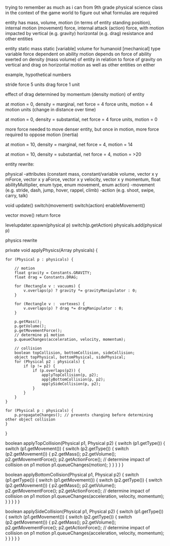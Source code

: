 trying to remember as much as i can from 9th grade physical science class in the context of the game world to figure out what formulas are required

entity has mass, volume, motion (in terms of entity standing position), internal motion (movement) force, internal attack (action) force, with motion impacted by vertical (e.g. gravity) horizontal (e.g. drag) resistance and other entities

entity
static mass 
static [variable] volume for humanoid [mechanical] type
variable force dependent on ability
motion depends on force of ability exerted on density (mass volume) of entity in relation to force of gravity on vertical and drag on horizontal motion as well as other entities on either

example, hypothetical numbers

stride force 5 units
drag force 1 unit

effect of drag determined by momentum (density motion) of entity

at motion = 0, density = marginal, net force = 4 force units, motion = 4 motion units (change in distance over time)

at motion = 0, density = substantial, net force = 4 force units, motion = 0

more force needed to move denser entity, but once in motion, more force required to oppose motion (inertia)

at motion = 10, density = marginal, net force = 4, motion = 14

at motion = 10, density = substantial, net force = 4, motion = >20

entity rewrite:

physical
-attributes (constant mass, constant/variable volume, vector x y mForce, vector x y aForce, vector x y velocity, vector x y momentum, float abilityMultiplier, enum type, enum movement, enum action)
-movement (e.g. stride, dash, jump, hover, rappel, climb)
-action (e.g. shoot, swipe, carry, talk)

void update()
switch(movement)
switch(action)
enableMovement()

vector move()
return force

levelupdater.spawn(physical p)
switch(p.getAction)
physicals.add(physical p)

 
physics rewrite

private void applyPhysics(Array<Physical> physicals) {

    for (Physical p : physicals) {

        // motion
        float gravity = Constants.GRAVITY;
        float drag = Constants.DRAG;

        for (Rectangle v : vacuums) {
            v.overlaps(p) ? gravity *= gravityManipulator : 0;
        }

        for (Rectangle v :  vortexes) {
            v.overlaps(p) ? drag *= dragManipulator : 0;
        }

        p.getMass();
		p.getVolume();
        p.getMovementForce();
		// determine p1 motion
        p.queueChanges(acceleration, velocity, momentum);

        // collision
        boolean topCollision, bottomCollision, sideCollision;
        object topPhysical, bottomPhysical, sidePhysical;
        for (Physical p2 : physicals) {
            if (p != p2) {
                if (p.overlaps(p2)) {
                    applyTopCollision(p, p2);
                    applyBottomCollision(p, p2);
                    applySideCollision(p, p2);
                }
            }
        }
    }

    for (Physical p : physicals) {
        p.propagateChanges(); // prevents changing before determining other object collision
    }
}

boolean applyTopCollision(Physical p1, Physical p2) {
    switch (p1.getType()) {
        switch (p1.getMovement()) {
            switch (p2.getType()) {
                switch (p2.getMovement()) {
                    p2.getMass();
                    p2.getVolume();
					p2.getMovementForce();
					p2.getActionForce();
					// determine impact of collision on p1 motion
                    p1.queueChanges(motion);
                }
            }
        }
    }
}

boolean applyBottomCollision(Physical p1, Physical p2) {
    switch (p1.getType()) {
        switch (p1.getMovement()) {
            switch (p2.getType()) {
                switch (p2.getMovement()) {
                    p2.getMass();
                    p2.getVolume();
					p2.getMovementForce();
					p2.getActionForce();
					// determine impact of collision on p1 motion
                    p1.queueChanges(acceleration, velocity, momentum);
                }
            }
        }
    }
}

boolean applySideCollision(Physical p1, Physical p2) {
    switch (p1.getType()) {
        switch (p1.getMovement()) {
            switch (p2.getType()) {
                switch (p2.getMovement()) {
                    p2.getMass();
                    p2.getVolume();
					p2.getMovementForce();
					p2.getActionForce();
					// determine impact of collision on p1 motion
                    p1.queueChanges(acceleration, velocity, momentum);
                }
            }
        }
    }
}
